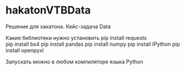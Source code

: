 # hakatonVTBData
Решение для хакатона. Кейс-задача Data

Какие библиотеки нужно установить 
pip install requests </br>
pip install bs4
pip install pandas
pip install numpy
pip install IPython
pip install openpyxl

Запускать можно в любом компиляторе языка Python
